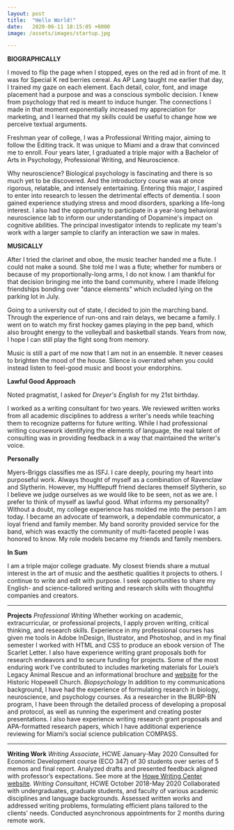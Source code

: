 ```yaml
---
layout: post
title:  "Hello World!"
date:   2020-06-11 18:15:05 +0000
image: /assets/images/startup.jpg

---
```

**BIOGRAPHICALLY**

I moved to flip the page when I stopped, eyes on the red ad in front of me. It was for Special K red berries cereal. As AP Lang taught me earlier that day, I trained my gaze on each element. Each detail, color, font, and image placement had a purpose and was a conscious symbolic decision. I knew from psychology that red is meant to induce hunger. The connections I made in that moment exponentially increased my appreciation for marketing, and I learned that my skills could be useful to change how we perceive textual arguments.

Freshman year of college, I was a Professional Writing major, aiming to follow the Editing track. It was unique to Miami and a draw that convinced me to enroll. Four years later, I graduated a triple major with a Bachelor of Arts in Psychology, Professional Writing, and Neuroscience.

Why neuroscience? Biological psychology is fascinating and there is so much yet to be discovered. And the introductory course was at once rigorous, relatable, and intensely entertaining. Entering this major, I aspired to enter into research to lessen the detrimental effects of dementia. I soon gained experience studying stress and mood disorders, sparking a life-long interest. I also had the opportunity to participate in a year-long behavioral neuroscience lab to inform our understanding of Dopamine's impact on cognitive abilities. The principal investigator intends to replicate my team's work with a larger sample to clarify an interaction we saw in males.

**MUSICALLY**

After I tried the clarinet and oboe, the music teacher handed me a flute. I could not make a sound. She told me I was a flute; whether for numbers or because of my proportionally-long arms, I do not know. I am thankful for that decision bringing me into the band community, where I made lifelong friendships bonding over "dance elements" which included lying on the parking lot in July.

Going to a university out of state, I decided to join the marching band. Through the experience of run-ons and rain delays, we became a family. I went on to watch my first hockey games playing in the pep band, which also brought energy to the volleyball and basketball stands. Years from now, I hope I can still play the fight song from memory.

Music is still a part of me now that I am not in an ensemble. It never ceases to brighten the mood of the house. Silence is overrated when you could instead listen to feel-good music and boost your endorphins.

**Lawful Good Approach**

Noted pragmatist, I asked for *Dreyer's English* for my 21st birthday.

I worked as a writing consultant for two years. We reviewed written works from all academic disciplines to address a writer's needs while teaching them to recognize patterns for future writing. While I had professional writing coursework identifying the elements of language, the real talent of consulting was in providing feedback in a way that maintained the writer's voice.

**Personally**

Myers-Briggs classifies me as ISFJ. I care deeply, pouring my heart into purposeful work. Always thought of myself as a combination of Ravenclaw and Slytherin. However, my Hufflepuff friend declares themself Slytherin, so I believe we judge ourselves as we would like to be seen, not as we are. I prefer to think of myself as lawful good.
What informs my personality?
Without a doubt, my college experience has molded me into the person I am today. I became an advocate of teamwork, a dependable communicator, a loyal friend and family member. My band sorority provided service for the band, which was exactly the community of multi-faceted people I was honored to know. My role models became my friends and family members.

**In Sum**

I am a triple major college graduate. My closest friends share a mutual interest in the art of music and the aesthetic qualities it projects to others. I continue to write and edit with purpose. I seek opportunities to share my English- and science-tailored writing and research skills with thoughtful companies and creators.

---
**Projects**
*Professional Writing*
Whether working on academic, extracurricular, or professional projects, I apply proven writing, critical thinking, and research skills. Experience in my professional courses has given me tools in Adobe InDesign, Illustrator, and Photoshop, and in my final semester I worked with HTML and CSS to produce an ebook version of The Scarlet Letter. I also have experience writing grant proposals both for research endeavors and to secure funding for projects. Some of the most enduring work I’ve contributed to includes marketing materials for Louie’s Legacy Animal Rescue and an informational brochure and <a href="http://www.historichopewellchurch.org/">website</a> for the Historic Hopewell Church.
*Biopsychology*
In addition to my communications background, I have had the experience of formulating research in biology, neuroscience, and psychology courses. As a researcher in the BURP-BN program, I have been through the detailed process of developing a proposal and protocol, as well as running the experiment and creating poster presentations. I also have experience writing research grant proposals and APA-formatted research papers, which I have additional experience reviewing for Miami’s social science publication COMPASS.

---
**Writing Work**
*Writing Associate*, HCWE
January-May 2020
Consulted for Economic Development course (ECO 347) of 30 students over series of 5 memos and final report. Analyzed drafts and presented feedback aligned with professor’s expectations. See more at the <a href="https://www.miamioh.edu/hcwe/index.html">Howe Writing Center website</a>.
*Writing Consultant*, HCWE
October 2018-May 2020
Collaborated with undergraduates, graduate students, and faculty of various academic disciplines and language backgrounds. Assessed written works and addressed writing problems, formulating efficient plans tailored to the clients' needs. Conducted asynchronous appointments for 2 months during remote work.

